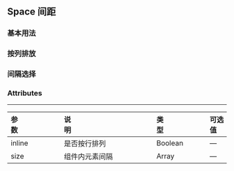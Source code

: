## Space 间距
<script setup>
    import baseDemo from './demo/base.vue';
    import demo1 from './demo/demo1.vue';
    import demo2 from './demo/demo2.vue';
    import demo3 from './demo/demo3.vue';
    import preview from "../../../src/components/preview.vue"
</script>

### 基本用法

<baseDemo />
<preview compName="space" demoName="base" />

### 按列排放

<demo1 />
<preview compName="space" demoName="demo1" />

### 间隔选择

<demo2 />
<preview compName="space" demoName="demo1" />

### Attributes

---

| 参数&nbsp;&nbsp;&nbsp;&nbsp;&nbsp;&nbsp;&nbsp;&nbsp;&nbsp;&nbsp;&nbsp;&nbsp;&nbsp;&nbsp;&nbsp;&nbsp;&nbsp;&nbsp;&nbsp;&nbsp;&nbsp; | 说明&nbsp;&nbsp;&nbsp;&nbsp;&nbsp;&nbsp;&nbsp;&nbsp;&nbsp;&nbsp;&nbsp;&nbsp;&nbsp;&nbsp;&nbsp;&nbsp;&nbsp;&nbsp;&nbsp;&nbsp;&nbsp;&nbsp;&nbsp;&nbsp;&nbsp;&nbsp;&nbsp;&nbsp;&nbsp;&nbsp;&nbsp;&nbsp;&nbsp;&nbsp;&nbsp;&nbsp;&nbsp;&nbsp;&nbsp;&nbsp;&nbsp;&nbsp; | 类型&nbsp;&nbsp;&nbsp;&nbsp;&nbsp;&nbsp;&nbsp;&nbsp;&nbsp;&nbsp;&nbsp;&nbsp;&nbsp;&nbsp;&nbsp;&nbsp;&nbsp;&nbsp;&nbsp;&nbsp;&nbsp; | 可选值&nbsp;&nbsp;&nbsp;&nbsp;&nbsp;&nbsp;&nbsp;&nbsp;&nbsp;&nbsp;&nbsp;&nbsp;&nbsp;&nbsp;&nbsp;&nbsp;&nbsp;&nbsp;&nbsp;&nbsp;&nbsp; | 默认值 | 
| :----------------------------------------------------------- | :----------------------------------------------------------- | :----------------------------------------------------------- | :----------------------------------------------------------- | :--------- |
|inline     |是否按行排列    | Boolean  |   —   |    true      |
|size       |组件内元素间隔  | Array    |   —   |   [10,10]    |